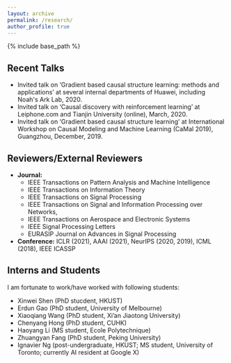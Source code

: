 ```yaml
---
layout: archive
permalink: /research/
author_profile: true
---
```


{% include base_path %}

Recent Talks
---
* Invited talk on ‘Gradient based causal structure learning: methods and applications’ at several internal departments of Huawei, including Noah's Ark Lab, 2020. 
* Invited talk on ‘Causal discovery with reinforcement learning’ at Leiphone.com and Tianjin University (online), March, 2020.
* Invited talk on ‘Gradient based causal structure learning’ at International Workshop on Causal Modeling and Machine Learning (CaMal 2019), Guangzhou, December, 2019.

Reviewers/External Reviewers
---
* **Journal:** 
    * IEEE Transactions on Pattern Analysis and Machine Intelligence
    * IEEE Transactions on Information Theory
    * IEEE Transactions on Signal Processing 
    * IEEE Transactions on Signal and Information Processing over Networks,
    * IEEE Transactions on Aerospace and Electronic Systems
    * IEEE Signal Processing Letters
    * EURASIP Journal on Advances in Signal Processing
* **Conference:** ICLR (2021), AAAI (2021), NeurIPS (2020, 2019), ICML (2018), IEEE ICASSP

Interns and Students 
---
I am fortunate to work/have worked with following students:

* Xinwei Shen (PhD stucdent, HKUST)
* Erdun Gao (PhD student, University of Melbourne)
* Xiaoqiang Wang (PhD student, Xi’an Jiaotong University)
* Chenyang Hong (PhD student, CUHK)
* Haoyang Li (MS student, Ecole Polytechnique)
* Zhuangyan Fang (PhD student, Peking University)
* Ignavier Ng (post-undergraduate, HKUST; MS student, University of Toronto; currently AI resident at Google X)
